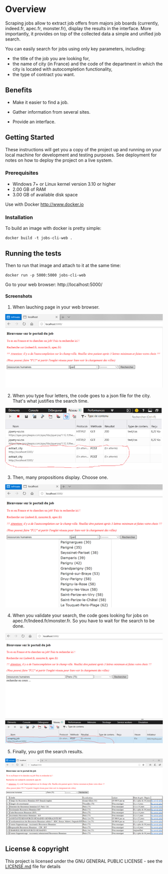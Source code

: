 # Overview

Scraping jobs allow to extract job offers from majors job boards (currently, indeed.fr, apec.fr, monster.fr), display the results in the interface. More importantly, it provides on top of the collected data a simple and unified job search.

You can easily search for jobs using only key parameters, including: 
- the title of the job you are looking for,
- the name of city (in France) and the code of the department in which the city is located with autocompletion functionality,
- the type of contract you want.

## Benefits 

* Make it easier to find a job.

* Gather information from several sites.

* Provide an interface.

## Getting Started

These instructions will get you a copy of the project up and running on your local machine for development and testing purposes. See deployment for notes on how to deploy the project on a live system.

### Prerequisites

* Windows 7+ or Linux kernel version 3.10 or higher
* 2.00 GB of RAM
* 3.00 GB of available disk space

Use with Docker http://www.docker.io

### Installation

To build an image with docker is pretty simple:
```
docker build -t jobs-cli-web .
```

## Running the tests

Then to run that image and attach to it at the same time:
```
docker run -p 5000:5000 jobs-cli-web
```

Go to your web browser: http://localhost:5000/

#### Screenshots
1. When lauching page in your web browser. 

![Page index](static/images/01-search.png)

2. When you type four letters, the code goes to a json file for the city. That's what justifies the search time.

![Page index](static/images/02-search.png)

3. Then, many propositions display. Choose one.

![Page index](static/images/03-search.png)

4. When you validate your search, the code goes looking for jobs on apec.fr/Indeed.fr/monster.fr. So you have to wait for the search to be done.

![Page index](static/images/04-search.png)

5. Finally, you got the search results.

![Page index](static/images/05-search.png)

## License & copyright

This project is licensed under the GNU GENERAL PUBLIC LICENSE - see the [LICENSE.md](LICENSE.md) file for details
